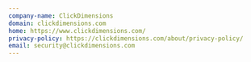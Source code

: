 ```yaml
---
company-name: ClickDimensions
domain: clickdimensions.com
home: https://www.clickdimensions.com/
privacy-policy: https://clickdimensions.com/about/privacy-policy/
email: security@clickdimensions.com
---
```




